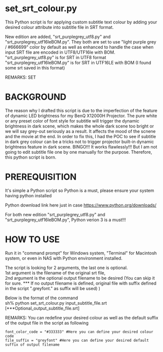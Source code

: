 # set_srt_colour.py

This Python script is for applying custom subtitle text colour by adding your desired colour attribute into subtitle file in SRT format.  

New edition are added, "srt_purplegrey_utf8.py" and "srt_purplegrey_utf16leBOM.py".  They both are set to use "light purple grey / #666699" color by default as well as enhanced to handle the case when input SRT file are encoded in UTF8/UTF16le with BOM.
"srt_purplegrey_utf8.py" is for SRT in UTF8 format
"srt_purplegrey_utf16leBOM.py" is for SRT in UTF16LE with BOM (I found some srt saved in this format)

REMARKS: SET

# BACKGROUND
The reason why I drafted this script is due to the imperfection of the feature of dynamic LED brightness for my BenQ X12000H Projector.  The pure white or any preset color of font style for subtitle will trigger the dynamic brightness in dark scene, which makes the whole dark scene too bright or we will say grey-out seriously as a result.  It affects the mood of the scnene and the movie at the end.  In order to fix this, I had the POC to see if subtitle in dark grey colour can be a tricks not to trigger projector built-in dynamic brightness feature in dark scene.  BINGO!!! It works flawlessly!!!  But I am not going to edit subtitle file one by one manually for the purpose. Therefore, this python script is born.

# PREREQUISITION
It's simple a Python script so Python is a must, please ensure your system having python installed

Python download link here just in case
https://www.python.org/downloads/

For both new edition "srt_purplegrey_utf8.py" and "srt_purplegrey_utf16leBOM.py", Python verion 3 is a must!!!

# HOW TO USE
Run it in "command prompt" for Windows system, "Terminal" for Macintosh system, or even in NAS with Python environment installed.
  
The script is looking for 2 arguments, the last one is optional.</br>
    1st argument is the filename of the original srt file,</br>
    2nd argument is the optional output filename to be desired (You can skip it for sure. *** If no output filename is defined, original file with suffix defined in the script ".greyfont." as suffix will be used)
)

Below is the format of the command</br>
    sh% python set_srt_colour.py input_subtitle_file.srt [***Optional_output_subtitle_file.srt]

REMARKS:
    You can redefine your desired colour as well as the default suffix of the output file in the script as following
  
    font_color_code = "#333333" #Here you can define your desired colour code
    file_suffix = "greyfont" #Here you can define your desired default suffix of output filename
